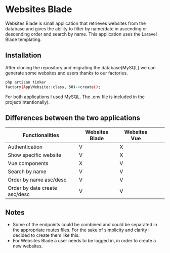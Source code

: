 # Websites Blade

Websites Blade is small application that retrieves websites from the database and gives the ability to filter by name/date in ascending or descending order and search by name. This application uses the Laravel Blade templating.

## Installation

After cloning the repository and migrating the database(MySQL) we can generate some websites and users thanks to our factories.

```bash
php artisan tinker
factory(App\Website::class, 50)->create();
```
For both applications I used MySQL. The .env file is included in the project(intentionally).

## Differences between the two applications

| Functionalities               | Websites Blade | Websites Vue |   |   |
|-------------------------------|----------------|--------------|---|---|
| Authentication                | V              | X            |   |   |
| Show specific website         | V              | X            |   |   |
| Vue components                | X              | V            |   |   |
| Search by name                | V              | V            |   |   |
| Order by name asc/desc        | V              | V            |   |   |
| Order by date create asc/desc | V              | V            |   |   |

## Notes
- Some of the endpoints could be combined and could be separated in the appropriate routes files. For the sake of simplicity and clarity I decided to create them like this.
- For Websites Blade a user needs to be logged in, in order to create a new websites.
